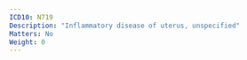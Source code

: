 ```yaml
---
ICD10: N719
Description: "Inflammatory disease of uterus, unspecified"
Matters: No
Weight: 0
---
```


